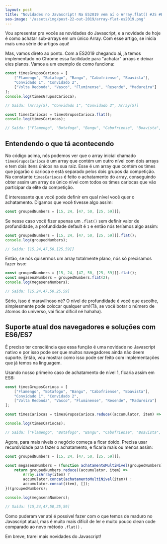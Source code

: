 ```yaml
---
layout: post
title: "Novidades no Javascript! Na ES2019 vem aí o Array.flat() #JS #ES2019"
seo-image: '/assets/img/post-22-out-2019/array-flat-es2019.png'
---
```


Vou apresentar pra vocês as novidades do Javascript, e a novidade de hoje é como achatar sub-arrays em um único Array. Com esse artigo, se inicia mais uma série de artigos aqui!

Mas, vamos direto ao ponto. Com a ES2019 chegando aí, já temos implementado no Chrome essa facilidade para "achatar" arrays e deixar eles planos. Vamos a um exemplo de como funciona:

``` javascript
const timesGruposCarioca = [
    ["Flamengo", "Botafogo", "Bangu", "Cabofriense", "Boavista"],
    "Convidado 1", "Convidado 2",
    ["Volta Redonda", "Vasco", "Fluminense", "Resende", "Madureira"]
];
console.log(timesGruposCarioca);

// Saída: [Array(5), "Convidado 1", "Convidado 2", Array(5)]

const timesCariocas = timesGruposCarioca.flat();
console.log(timesCariocas);

// Saída: ["Flamengo", "Botafogo", "Bangu", "Cabofriense", "Boavista", "Convidado 1", "Convidado 2", "Volta Redonda", "Vasco", "Fluminense", "Resende", "Madureira"]
```

## Entendendo o que tá acontecendo

No código acima, nós podemos ver que o array inicial chamado `timesGruposCarioca` é um array que contém um outro nível com dois arrays e tem dois itens únicos na sua raiz. Esse é um array que contém os times que jogarão o carioca e está separado pelos dois grupos da competição. Na constante `timesCariocas` é feito o achatamento do array, conseguindo obter assim um array de único nível com todos os times cariocas que vão participar da elite da competição.

É interessante que você pode definir em qual nível você quer o achatamento. Digamos que você tivesse algo assim:

``` javascript
const groupedNumbers = [15, 24, [47, 50, [25, 59]]];
```

Se nesse caso você fizer apenas um `.flat()` sem definir valor de profundidade, a profundidade default é `1` e então nós teríamos algo assim:

``` javascript
const groupedNumbers = [15, 24, [47, 50, [25, 59]]].flat();
console.log(groupedNumbers);

// Saída: [15,24,47,50,[25,59]]
```

Então, se nós quisermos um array totalmente plano, nós só precisamos fazer isso:

``` javascript
const groupedNumbers = [15, 24, [47, 50, [25, 59]]].flat();
const megasenaNumbers = groupedNumbers.flat(2);
console.log(megasenaNumbers);

// Saída: [15,24,47,50,25,59]
```

Sério, isso é maravilhoso né? O nível de profundidade é você que escolhe, simplesmente pode colocar qualquer um!(Tá, se você botar o número de átomos do universo, vai ficar difícil né hahaha).

## Suporte atual dos navegadores e soluções com ES6/ES7

É preciso ter consciência que essa função é uma novidade no Javascript nativo e por isso pode ser que muitos navegadores ainda não deem suporte. Então, vou mostrar como isso pode ser feito com implementações que já temos na linguagem.

Usando nosso primeiro caso de achatamento de nível 1, ficaria assim em ES6:

``` javascript
const timesGruposCarioca = [
    ["Flamengo", "Botafogo", "Bangu", "Cabofriense", "Boavista"],
    "Convidado 1", "Convidado 2",
    ["Volta Redonda", "Vasco", "Fluminense", "Resende", "Madureira"]
];

const timesCariocas = timesGruposCarioca.reduce((accumulator, item) => accumulator.concat(item), []);

console.log(timesCariocas);

// Saída: ["Flamengo", "Botafogo", "Bangu", "Cabofriense", "Boavista", "Convidado 1", "Convidado 2", "Volta Redonda", "Vasco", "Fluminense", "Resende", "Madureira"]
```

Agora, para mais níveis o negócio começa a ficar doido. Precisa usar recursividade para fazer o achatamento, e ficaria mais ou menos assim: 

``` javascript
const groupedNumbers = [15, 24, [47, 50, [25, 59]]];

const megasenaNumbers = (function achatamentoMultiNivel(groupedNumbers) {
    return groupedNumbers.reduce((accumulator, item) =>
        Array.isArray(item) ?
        accumulator.concat(achatamentoMultiNivel(item)) :
        accumulator.concat(item), []);
})(groupedNumbers);

console.log(megasenaNumbers);

// Saída: [15,24,47,50,25,59]
```

Como puderam ver até é possível fazer com o que temos de maduro no Javascript atual, mas é muito mais difícil de ler e muito pouco clean code comparado ao novo método `.flat()` .

Em breve, trarei mais novidades do Javascript!

